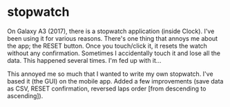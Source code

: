 # stopwatch

On Galaxy A3 (2017), there is a stopwatch application (inside Clock). I've been using it for various reasons. There's one thing that annoys me about the app; the RESET button. Once you touch/click it, it resets the watch without any confirmation. Sometimes I accidentally touch it and lose all the data. This happened several times. I'm fed up with it...

This annoyed me so much that I wanted to write my own stopwatch. I've based it (the GUI) on the mobile app. Added a few improvements (save data as CSV, RESET confirmation, reversed laps order [from descending to ascending]).